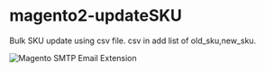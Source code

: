 # magento2-updateSKU

Bulk SKU update using csv file.
csv in add list of old_sku,new_sku.

![Magento SMTP Email Extension](https://image.ibb.co/bxsin8/screenshot_local_midwesthardware_com_2018_06_25_11_01_05.png)
